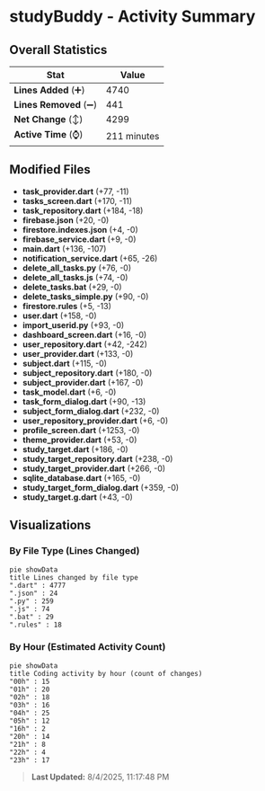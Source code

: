 # studyBuddy - Activity Summary 

## Overall Statistics

| Stat                   | Value                                                             |
| ---------------------- | ----------------------------------------------------------------- |
| **Lines Added** (➕)   | 4740                                          |
| **Lines Removed** (➖) | 441                                        |
| **Net Change** (↕)    | 4299                |
| **Active Time** (⌚)   | 211 minutes |


## Modified Files
- **task_provider.dart** (+77, -11)
- **tasks_screen.dart** (+170, -11)
- **task_repository.dart** (+184, -18)
- **firebase.json** (+20, -0)
- **firestore.indexes.json** (+4, -0)
- **firebase_service.dart** (+9, -0)
- **main.dart** (+136, -107)
- **notification_service.dart** (+65, -26)
- **delete_all_tasks.py** (+76, -0)
- **delete_all_tasks.js** (+74, -0)
- **delete_tasks.bat** (+29, -0)
- **delete_tasks_simple.py** (+90, -0)
- **firestore.rules** (+5, -13)
- **user.dart** (+158, -0)
- **import_userid.py** (+93, -0)
- **dashboard_screen.dart** (+16, -0)
- **user_repository.dart** (+42, -242)
- **user_provider.dart** (+133, -0)
- **subject.dart** (+115, -0)
- **subject_repository.dart** (+180, -0)
- **subject_provider.dart** (+167, -0)
- **task_model.dart** (+6, -0)
- **task_form_dialog.dart** (+90, -13)
- **subject_form_dialog.dart** (+232, -0)
- **user_repository_provider.dart** (+6, -0)
- **profile_screen.dart** (+1253, -0)
- **theme_provider.dart** (+53, -0)
- **study_target.dart** (+186, -0)
- **study_target_repository.dart** (+238, -0)
- **study_target_provider.dart** (+266, -0)
- **sqlite_database.dart** (+165, -0)
- **study_target_form_dialog.dart** (+359, -0)
- **study_target.g.dart** (+43, -0)

## Visualizations

### By File Type (Lines Changed)

```mermaid
pie showData
title Lines changed by file type
".dart" : 4777
".json" : 24
".py" : 259
".js" : 74
".bat" : 29
".rules" : 18
```

### By Hour (Estimated Activity Count)

```mermaid
pie showData
title Coding activity by hour (count of changes)
"00h" : 15
"01h" : 20
"02h" : 18
"03h" : 16
"04h" : 25
"05h" : 12
"16h" : 2
"20h" : 14
"21h" : 8
"22h" : 4
"23h" : 17
```


> **Last Updated:** 8/4/2025, 11:17:48 PM